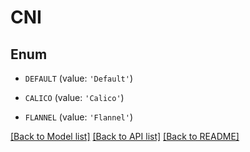 # CNI


## Enum

* `DEFAULT` (value: `'Default'`)

* `CALICO` (value: `'Calico'`)

* `FLANNEL` (value: `'Flannel'`)

[[Back to Model list]](../README.md#documentation-for-models) [[Back to API list]](../README.md#documentation-for-api-endpoints) [[Back to README]](../README.md)


